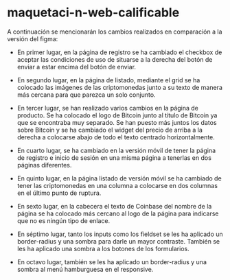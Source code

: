 # maquetaci-n-web-calificable

A continuación se mencionarán los cambios realizados en comparación a la versión del figma:

  - En primer lugar, en la página de registro se ha cambiado el checkbox de aceptar las condiciones de uso de situarse a la derecha del botón de enviar a estar encima del botón de enviar.
  
  - En segundo lugar, en la página de listado, mediante el grid se ha colocado las imágenes de las criptomonedas junto a su texto de manera más cercana para que parezca un solo conjunto.
  
  - En tercer lugar, se han realizado varios cambios en la página de producto. Se ha colocado el logo de Bitcoin junto al título de Bitcoin ya que se encontraba muy separado. Se han puesto más juntos los datos sobre Bitcoin y se ha cambiado el widget del precio de arriba a la derecha a colocarse abajo de todo el texto centrado horizontalmente.
  
  - En cuarto lugar, se ha cambiado en la versión móvil de tener la página de registro e inicio de sesión en una misma página a tenerlas en dos páginas diferentes.
  
  - En quinto lugar, en la página listado de versión móvil se ha cambiado de tener las criptomonedas en una columna a colocarse en dos columnas en el último punto de ruptura.
  
  - En sexto lugar, en la cabecera el texto de Coinbase del nombre de la página se ha colocado más cercano al logo de la página para indicarse que no es ningún tipo de enlace.
  
  - En séptimo lugar, tanto los inputs como los fieldset se les ha aplicado un border-radius y una sombra para darle un mayor contraste. También se les ha aplicado una sombra a los botones de los formularios.
  
  - En octavo lugar, también se les ha aplicado un border-radius y una sombra al menú hamburguesa en el responsive.
